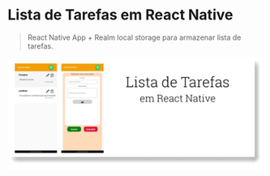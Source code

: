 # Lista de Tarefas em React Native
>React Native App + Realm local storage para armazenar lista de tarefas.

![Banner vers1](./public/banner.png)
